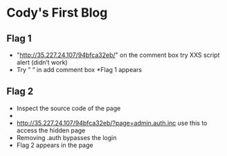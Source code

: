 # Cody's First Blog
## Flag 1
* "http://35.227.24.107/94bfca32eb/" on the comment box try XXS script alert (didn’t work)
* Try ” <?php phpinfo() ?> “ in add comment box
*Flag 1 appears

## Flag 2
* Inspect the source code of the page 
* <!--<a href="?page=admin.auth.inc">Admin login</a>-->
* http://35.227.24.107/94bfca32eb/?page=admin.auth.inc use this to access the hidden page
* Removing .auth bypasses the login 
* Flag 2 appears in the page

